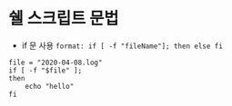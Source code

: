# 쉘 스크립트 문법

- if 문 사용
`format: if [ -f "fileName"]; then else fi`
```shell script
file = "2020-04-08.log"
if [ -f "$file" ];
then
    echo "hello"
fi
```